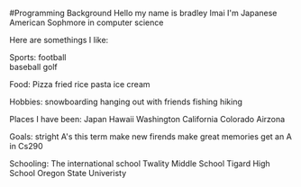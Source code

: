 #Programming Background
Hello my name is bradley Imai
I'm Japanese American
Sophmore in computer science

Here are somethings I like:

Sports:
	football	
	baseball
	golf

Food:
	Pizza
	fried rice
	pasta
	ice cream
	
Hobbies:
	snowboarding
	hanging out with friends
	fishing
	hiking

Places I have been:
	Japan
	Hawaii
	Washington
	California
	Colorado
	Airzona

Goals:
	stright A's this term
	make new firends
	make great memories
	get an A in Cs290

Schooling:
	The international school
	Twality Middle School
	Tigard High School
	Oregon State Univeristy

